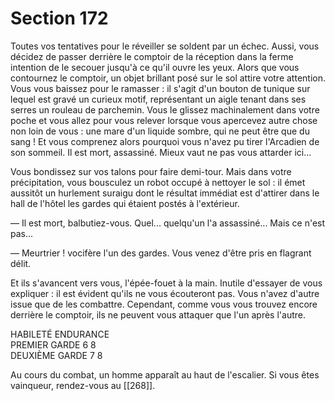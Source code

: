 # Section 172

Toutes vos tentatives pour le réveiller se soldent par un échec. Aussi, vous décidez de passer derrière le comptoir de la réception dans la ferme intention de le secouer jusqu'à ce qu'il ouvre les yeux. Alors que vous contournez le comptoir, un objet brillant posé sur le sol attire votre attention. Vous vous baissez pour le ramasser : il s'agit d'un bouton de tunique sur lequel est gravé un curieux motif, représentant un aigle tenant dans ses serres un rouleau de parchemin. Vous le glissez machinalement dans votre poche et vous allez pour vous relever lorsque vous apercevez autre chose non loin de vous : une mare d'un liquide sombre, qui ne peut être que du sang ! Et vous comprenez alors pourquoi vous n'avez pu tirer l'Arcadien de son sommeil. Il est mort, assassiné. Mieux vaut ne pas vous attarder ici...

Vous bondissez sur vos talons pour faire demi-tour. Mais dans votre précipitation, vous bousculez un robot occupé à nettoyer le sol : il émet aussitôt un hurlement suraigu dont le résultat immédiat est d'attirer dans le hall de l'hôtel les gardes qui étaient postés à l'extérieur.

— Il est mort, balbutiez-vous. Quel... quelqu'un l'a assassiné... Mais ce n'est pas...

— Meurtrier ! vocifère l'un des gardes. Vous venez d'être pris en flagrant délit.

Et ils s'avancent vers vous, l'épée-fouet à la main. Inutile d'essayer de vous expliquer : il est évident qu'ils ne vous écouteront pas. Vous n'avez d'autre issue que de les combattre. Cependant, comme vous vous trouvez encore derrière le comptoir, ils ne peuvent vous attaquer que l'un après l'autre.

HABILETÉ ENDURANCE  
PREMIER GARDE 6 8  
DEUXIÈME GARDE 7 8

Au cours du combat, un homme apparaît au haut de l'escalier. Si vous êtes vainqueur, rendez-vous au [[268]].
